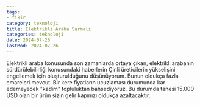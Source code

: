 ```yaml
---
tags:
- fikir
category: teknoloji
title: Elektrikli Araba Sarmalı
categories: teknoloji
date: 2024-07-26
lastMod: 2024-07-26
---
```

Elektrikli araba konusunda son zamanlarda ortaya çıkan, elektrikli arabanın sürdürülebilirliği konusundaki haberlerin Çinli üreticilerin yükselişini engellemek için oluşturulduğunu düşünüyorum. Bunun oldukça fazla emareleri mevcut. Bir kere fiyatların ucuzlaması durumunda kar edemeyecek "kadim" topluluktan bahsediyoruz. Bu durumda tanesi 15.000 USD olan bir ürün sizin gelir kapınızı oldukça azaltacaktır.


